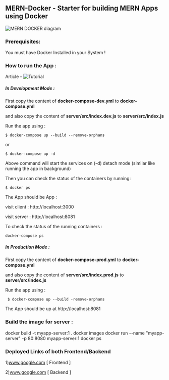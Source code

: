 ## MERN-Docker - Starter for building MERN Apps using Docker

![MERN DOCKER diagram](https://github.com/sujaykundu777/mern-docker/blob/master/3-tier-diagram.png?raw=true)
### Prerequisites:

You must have Docker Installed in your System !

### How to run the App :

Article - ![Tutorial](https://dev.to/sujaykundu777/utilizing-the-power-of-docker-while-building-mern-apps-using-mern-docker-4olb)

##### In Development Mode :

First copy the content of **docker-compose-dev.yml** to **docker-compose.yml**

and also copy the content of **server/src/index.dev.js** to **server/src/index.js**

Run the app using :

`$ docker-compose up --build --remove-orphans`

or

`$ docker-compose up -d`

Above command will start the services on (-d) detach mode (similar like running the app in background)

Then you can check the status of the containers by running:

`$ docker ps`

The App should be App :

visit client : http://localhost:3000

visit server : http://localhost:8081

To check the status of the running containers :

`docker-compose ps`

##### In Production Mode :

First copy the content of **docker-compose-prod.yml** to **docker-compose.yml**

and also copy the content of **server/src/index.prod.js** to **server/src/index.js**

Run the app using :

` $ docker-compose up --build -remove-orphans`

The App should be up at http://localhost:8081

### Build the image for server :
docker build -t myapp-server:1 .
docker images
docker run --name "myapp-server" -p 80:8080 myapp-server:1
docker ps


### Deployed Links of both Frontend/Backend

1)www.google.com [ Frontend ]

2)www.google.com [ Backend ]
